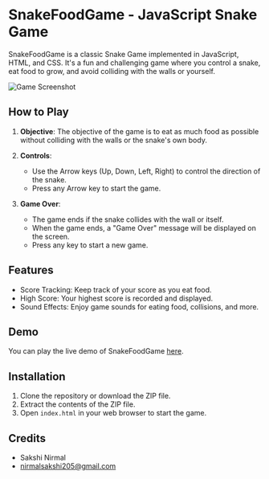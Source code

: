 # SnakeFoodGame - JavaScript Snake Game

SnakeFoodGame is a classic Snake Game implemented in JavaScript, HTML, and CSS. It's a fun and challenging game where you control a snake, eat food to grow, and avoid colliding with the walls or yourself.

![Game Screenshot](https://github.com/sakshinirmal/SnakeFoodGame/assets/122890275/31d597c2-eee6-4b9c-ae26-46b4d6d6a7b9)



## How to Play

1. **Objective**: The objective of the game is to eat as much food as possible without colliding with the walls or the snake's own body.

2. **Controls**:
   - Use the Arrow keys (Up, Down, Left, Right) to control the direction of the snake.
   - Press any Arrow key to start the game.

3. **Game Over**:
   - The game ends if the snake collides with the wall or itself.
   - When the game ends, a "Game Over" message will be displayed on the screen.
   - Press any key to start a new game.

## Features

- Score Tracking: Keep track of your score as you eat food.
- High Score: Your highest score is recorded and displayed.
- Sound Effects: Enjoy game sounds for eating food, collisions, and more.

## Demo

You can play the live demo of SnakeFoodGame [here](link_to_demo).

## Installation

1. Clone the repository or download the ZIP file.
2. Extract the contents of the ZIP file.
3. Open `index.html` in your web browser to start the game.

## Credits

- Sakshi Nirmal
- nirmalsakshi205@gmail.com
